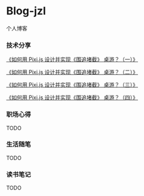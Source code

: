 # Blog-jzl
个人博客

### 技术分享
[《如何用 Pixi.js 设计并实现《围追堵截》 桌游？（一）》](https://github.com/jzllove9/Blog-jzl/issues/1)

[《如何用 Pixi.js 设计并实现《围追堵截》 桌游？（二）》](https://github.com/jzllove9/Blog-jzl/issues/2)

[《如何用 Pixi.js 设计并实现《围追堵截》 桌游？（三）》](https://github.com/jzllove9/Blog-jzl/issues/3)

[《如何用 Pixi.js 设计并实现《围追堵截》 桌游？（四）》](https://github.com/jzllove9/Blog-jzl/issues/4)

### 职场心得
TODO

### 生活随笔
TODO

### 读书笔记
TODO


